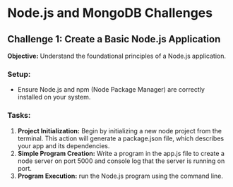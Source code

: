 # Node.js and MongoDB Challenges

## Challenge 1: Create a Basic Node.js Application

**Objective:** Understand the foundational principles of a Node.js application.

### Setup:

- Ensure Node.js and npm (Node Package Manager) are correctly installed on your system.

### Tasks:

1. **Project Initialization:** Begin by initializing a new node project from the terminal. This action will generate a package.json file, which describes your app and its dependencies.
2. **Simple Program Creation:** Write a program in the app.js file to create a node server on port 5000 and console log that the server is running on port.
3. **Program Execution:** run the Node.js program using the command line.
